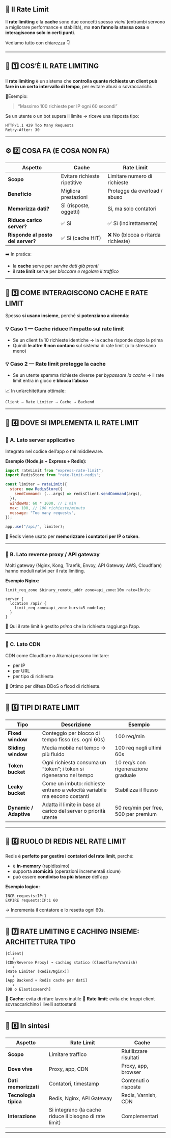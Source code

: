 ## 🧭 Il Rate Limit

Il **rate limiting** e la **cache** sono due concetti spesso _vicini_ (entrambi servono a migliorare performance e stabilità), ma **non fanno la stessa cosa** e **interagiscono solo in certi punti**.

Vediamo tutto con chiarezza 👇

---

## 🧠 1️⃣ COS’È IL RATE LIMITING

Il **rate limiting** è un sistema che **controlla quante richieste un client può fare in un certo intervallo di tempo**, per evitare abusi o sovraccarichi.

📍Esempio:

> “Massimo 100 richieste per IP ogni 60 secondi”

Se un utente o un bot supera il limite → riceve una risposta tipo:

```
HTTP/1.1 429 Too Many Requests
Retry-After: 30
```

---

## ⚙️ 2️⃣ COSA FA (E COSA NON FA)

| Aspetto                           | Cache                        | Rate Limit                         |
| --------------------------------- | ---------------------------- | ---------------------------------- |
| **Scopo**                         | Evitare richieste ripetitive | Limitare numero di richieste       |
| **Beneficio**                     | Migliora prestazioni         | Protegge da overload / abuso       |
| **Memorizza dati?**               | Sì (risposte, oggetti)       | Sì, ma solo contatori              |
| **Riduce carico server?**         | ✅ Sì                        | ✅ Sì (indirettamente)             |
| **Risponde al posto del server?** | ✅ Sì (cache HIT)            | ❌ No (blocca o ritarda richieste) |

➡️ In pratica:

- la **cache** serve per _servire dati già pronti_
- il **rate limit** serve per _bloccare e regolare il traffico_

---

## 🧩 3️⃣ COME INTERAGISCONO CACHE E RATE LIMIT

Spesso **si usano insieme**, perché si **potenziano a vicenda**:

### 💡 Caso 1 — Cache riduce l’impatto sul rate limit

- Se un client fa 10 richieste identiche → la cache risponde dopo la prima
- Quindi **le altre 9 non contano** sul sistema di rate limit (o lo stressano meno)

### 💡 Caso 2 — Rate limit protegge la cache

- Se un utente spamma richieste diverse per _bypassare la cache_
  → il rate limit entra in gioco e **blocca l’abuso**

📈 In un’architettura ottimale:

```
Client → Rate Limiter → Cache → Backend
```

---

## 🧰 4️⃣ DOVE SI IMPLEMENTA IL RATE LIMIT

### 🔹 A. **Lato server applicativo**

Integrato nel codice dell’app o nel middleware.

**Esempio (Node.js + Express + Redis):**

```js
import rateLimit from "express-rate-limit";
import RedisStore from "rate-limit-redis";

const limiter = rateLimit({
  store: new RedisStore({
    sendCommand: (...args) => redisClient.sendCommand(args),
  }),
  windowMs: 60 * 1000, // 1 min
  max: 100, // 100 richieste/minuto
  message: "Too many requests",
});

app.use("/api/", limiter);
```

📌 Redis viene usato per **memorizzare i contatori per IP o token**.

---

### 🔹 B. **Lato reverse proxy / API gateway**

Molti gateway (Nginx, Kong, Traefik, Envoy, API Gateway AWS, Cloudflare) hanno moduli nativi per il rate limiting.

**Esempio Nginx:**

```nginx
limit_req_zone $binary_remote_addr zone=api_zone:10m rate=10r/s;

server {
  location /api/ {
    limit_req zone=api_zone burst=5 nodelay;
  }
}
```

📌 Qui il rate limit è gestito _prima_ che la richiesta raggiunga l’app.

---

### 🔹 C. **Lato CDN**

CDN come Cloudflare o Akamai possono limitare:

- per IP
- per URL
- per tipo di richiesta

📌 Ottimo per difesa DDoS o flood di richieste.

---

## 🧩 5️⃣ TIPI DI RATE LIMIT

| Tipo                   | Descrizione                                                               | Esempio                              |
| ---------------------- | ------------------------------------------------------------------------- | ------------------------------------ |
| **Fixed window**       | Conteggio per blocco di tempo fisso (es. ogni 60s)                        | 100 req/min                          |
| **Sliding window**     | Media mobile nel tempo → più fluido                                       | 100 req negli ultimi 60s             |
| **Token bucket**       | Ogni richiesta consuma un “token”; i token si rigenerano nel tempo        | 10 req/s con rigenerazione graduale  |
| **Leaky bucket**       | Come un imbuto: richieste entrano a velocità variabile ma escono costanti | Stabilizza il flusso                 |
| **Dynamic / Adaptive** | Adatta il limite in base al carico del server o priorità utente           | 50 req/min per free, 500 per premium |

---

## 💾 6️⃣ RUOLO DI REDIS NEL RATE LIMIT

Redis è **perfetto per gestire i contatori del rate limit**, perché:

- è **in-memory** (rapidissimo)
- supporta **atomicità** (operazioni incrementali sicure)
- può essere **condiviso tra più istanze** dell’app

**Esempio logico:**

```
INCR requests:IP:1
EXPIRE requests:IP:1 60
```

→ Incrementa il contatore e lo resetta ogni 60s.

---

## 🔐 7️⃣ RATE LIMITING E CACHING INSIEME: ARCHITETTURA TIPO

```
[Client]
   ↓
[CDN/Reverse Proxy] → caching statico (Cloudflare/Varnish)
   ↓
[Rate Limiter (Redis/Nginx)]
   ↓
[App Backend + Redis cache per dati]
   ↓
[DB o Elasticsearch]
```

🔸 **Cache**: evita di rifare lavoro inutile
🔸 **Rate limit**: evita che troppi client sovraccarichino i livelli sottostanti

---

## 🧭 8️⃣ In sintesi

| Aspetto               | Rate Limit                                              | Cache                  |
| --------------------- | ------------------------------------------------------- | ---------------------- |
| **Scopo**             | Limitare traffico                                       | Riutilizzare risultati |
| **Dove vive**         | Proxy, app, CDN                                         | Proxy, app, browser    |
| **Dati memorizzati**  | Contatori, timestamp                                    | Contenuti o risposte   |
| **Tecnologia tipica** | Redis, Nginx, API Gateway                               | Redis, Varnish, CDN    |
| **Interazione**       | Si integrano (la cache riduce il bisogno di rate limit) | Complementari          |

---
